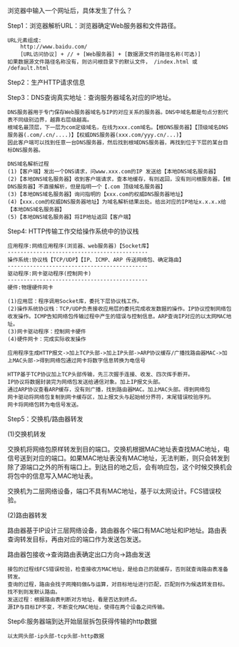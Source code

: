 浏览器中输入一个网址后，具体发生了什么？

Step1：浏览器解析URL：浏览器确定Web服务器和文件路径。

```
URL元素组成:
	http://www.baidu.com/
	[URL访问协议] + // + [Web服务器] + [数据源文件的路径名称(可选)]
如果数据源文件路径名称没有，则访问根目录下的默认文件， /index.html 或 /default.html
```

Step2：生产HTTP请求信息

Step3：DNS查询真实地址：查询服务器域名对应的IP地址。

```
DNS服务器用于专门保存Web服务器域名与IP的对应关系的服务器。DNS中域名都是句点分割代表不同级别边界，越靠右层级越高。
根域名最顶层，下一层为com定级域名，在线为xxx.com域名。【根DNS服务器】【顶级域名DNS服务器(.com/.cn/....)】【权威DNS服务器(xxx.com/yyy.cn/...)】
因此客户端可以找到任意一台DNS服务器，然后找到根域DNS服务器，再找到位于下层的某台目标DNS服务器。
```

```
DNS域名解析过程
(1)【客户端】发出一个DNS请求，问www.xxx.com的IP 发送给【本地DNS域名服务器】
(2)【本地DNS域名服务器】收到客户端请求，查本地缓存，有则返回，没有则问根服务器，【根DNS服务器】不直接解析，但是指明一个【.com 顶级域名服务器】
(3)【本地DNS域名服务器】询问指明的【xxx.com的权威DNS服务器地址】
(4)【xxx.com的权威DNS服务器地址】为域名解析结果出处。给出对应的IP地址x.x.x.x给【本地DNS域名服务器】
(5)【本地DNS域名服务器】将IP地址返回【客户端】
```

Step4: HTTP传输工作交给操作系统中的协议栈

```
应用程序:网络应用程序(浏览器、web服务器)【Socket库】
--------------------------------------------
操作系统:协议栈【TCP/UDP】【IP、ICMP、ARP 传送网络包、确定路由】
--------------------------------------------
驱动程序:网卡驱动程序(控制网卡)
--------------------------------------------
硬件:物理硬件网卡
```

```
(1)应用层：程序调用Socket库，委托下层协议栈工作。
(2)操作系统协议栈：TCP/UDP负责接收应用层的委托完成收发数据的操作。IP协议控制网络包收发操作。ICMP告知网络包传输过程中产生的错误与控制信息。ARP查询IP对应的以太网MAC地址。
(3)网卡驱动程序：控制网卡硬件
(4)硬件网卡：完成实际收发操作
```

```
应用程序生成HTTP报文->加上TCP头部->加上IP头部->ARP协议缓存/广播找路由器MAC->加上MAC头部->得到网络包通过网卡将数字信息转换为电信号

HTTP基于TCP协议加上TCP头部传输，先三次握手连接、收发、四次挥手断开。
IP协议将数据封装完为网络包发送给通信对象。加上IP报文头部。
通过ARP协议查看ARP缓存，没有则广播，找到路由器MAC。加上MAC头部。得到网络包
网卡驱动将网络包复制到网卡缓存区，加上报文头与起始帧分界符，末尾错误校验序列。
网卡将网络包转为电信号发送。
```

Step5：交换机/路由器转发

(1)交换机转发

交换机将网络包原样转发到目的端口。交换机根据MAC地址表查找MAC地址，电信号送到对应的端口。如果MAC地址表没有MAC地址，无法判断，则只会转发到除了源端口之外的所有端口上。到达目的地之后，会有响应包，这个时候交换机会将包中的信息写入MAC地址表。

交换机为二层网络设备，端口不具有MAC地址，基于以太网设计。FCS错误校验。

(2)路由器转发

路由器基于IP设计三层网络设备，路由器各个端口有MAC地址和IP地址。路由表查询转发目标，再由对应的端口作为发送包发送。

路由器包接收->查询路由表确定出口方向->路由发送

```
接包的过程线FCS错误校验，检查接收方MAC地址，是给自己的就缓存，否则就查询路由表准备转发。
查询的过程，路由会找子网掩码做&与运算，对目标地址进行匹配，匹配则作为候选转发目标。找不到则发默认路由。
发送过程：根据路由表判断对方地址，看是否达到终点。
源IP与目标IP不变，不断变化MAC地址，使得在两个设备之间传输。
```

Step6:服务器端到达开始层层拆包获得传输的http数据

````
以太网头部-ip头部-tcp头部-http数据
````


